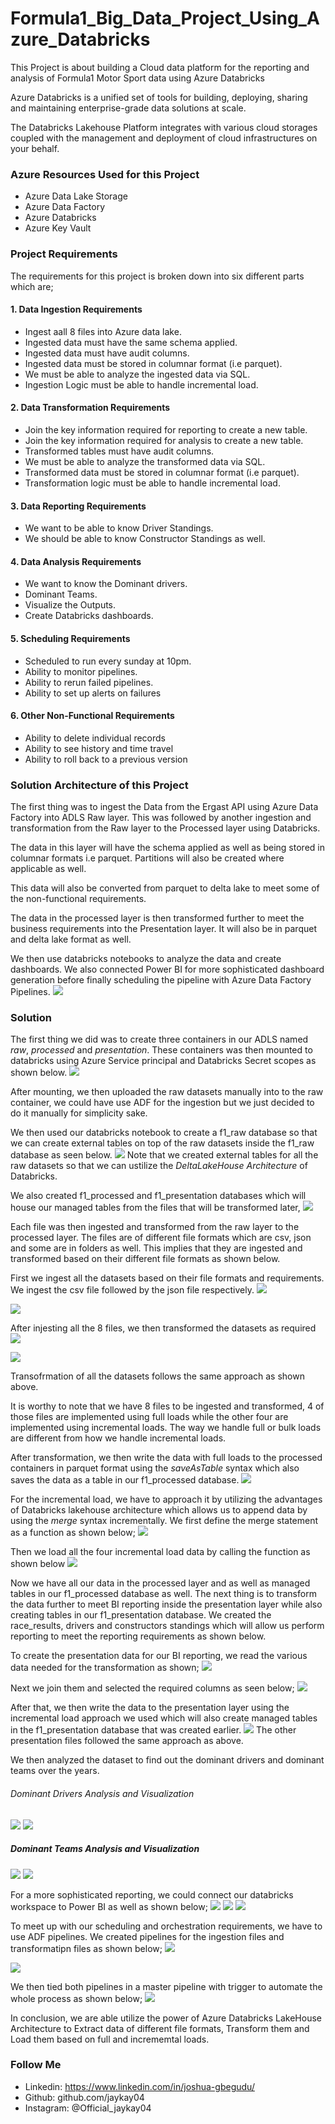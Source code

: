 # Formula1_Big_Data_Project_Using_Azure_Databricks
This Project is about building a Cloud data platform for the reporting and analysis of Formula1 Motor Sport data using Azure Databricks

Azure Databricks is a unified set of tools for building, deploying, sharing and maintaining enterprise-grade data solutions at scale.

The Databricks Lakehouse Platform integrates with various cloud storages coupled with the management and deployment of cloud infrastructures on your behalf.

### Azure Resources Used for this Project
* Azure Data Lake Storage
* Azure Data Factory
* Azure Databricks
* Azure Key Vault

### Project Requirements
The requirements for this project is broken down into six different parts which are;

#### 1. Data Ingestion Requirements
* Ingest aall 8 files into Azure data lake. 
* Ingested data must have the same schema applied.
* Ingested data must have audit columns.
* Ingested data must be stored in  columnar format (i.e parquet).
* We must be able to analyze the ingested data via SQL.
* Ingestion Logic must be able to handle incremental load.

#### 2. Data Transformation Requirements
* Join the key information required for reporting to create a new table.
* Join the key information required for analysis to create a new table.
* Transformed tables must have audit columns.
* We must be able to analyze the transformed data via SQL.
* Transformed data must be stored in columnar format (i.e parquet).
* Transformation logic must be able to handle incremental load.

#### 3. Data Reporting Requirements
* We want to be able to know Driver Standings.
* We should be able to know Constructor Standings as well.

#### 4. Data Analysis Requirements
* We want to know the Dominant drivers.
* Dominant Teams. 
* Visualize the Outputs.
* Create Databricks dashboards.

#### 5. Scheduling Requirements
* Scheduled to run every sunday at 10pm.
* Ability to monitor pipelines.
* Ability to rerun failed pipelines.
* Ability to set up alerts on failures

#### 6. Other Non-Functional Requirements
* Ability to delete individual records
* Ability to see history and time travel
* Ability to roll back to a previous version

### Solution Architecture of this Project
The first thing was to ingest the Data from the Ergast API using Azure Data Factory into ADLS Raw layer. This was followed by another ingestion and transformation from the Raw layer to the Processed layer using Databricks.

The data in this layer will have the schema applied as well as being stored in columnar formats i.e parquet. Partitions will also be created where applicable as well.

This data will also be converted from parquet to delta lake to meet some of the non-functional requirements.

The data in the processed layer is then transformed further to meet the business requirements into the Presentation layer. It will also be in parquet and delta lake format as well.

We then use databricks notebooks to analyze the data and create dashboards. We also connected Power BI for more sophisticated dashboard generation before finally scheduling the pipeline with Azure Data Factory Pipelines.
<img src="https://github.com/jaykay04/Formula1_Big_Data_Project_Using_Azure_Databricks/blob/main/Images/solution%20architecture.png">

### Solution
The first thing we did was to create three containers in our ADLS named *raw*, *processed* and *presentation*. These containers was then mounted to databricks using Azure Service principal and Databricks Secret scopes as shown below.
![](https://github.com/jaykay04/Formula1_Big_Data_Project_Using_Azure_Databricks/blob/main/Images/mount%20storages.png)

After mounting, we then uploaded the raw datasets manually into to the raw container, we could have use ADF for the ingestion but we just decided to do it manually for simplicity sake.

We then used our databricks notebook to create a f1_raw database so that we can create external tables on top of the raw datasets inside the f1_raw database as seen below.
![](https://github.com/jaykay04/Formula1_Big_Data_Project_Using_Azure_Databricks/blob/main/Images/Create%20raw%20database%20and%20tables.png)
Note that we created external tables for all the raw datasets so that we can ustilize the *DeltaLakeHouse Architecture* of Databricks.

We also created f1_processed and f1_presentation databases which will house our managed tables from the files that will be transformed later,
![](https://github.com/jaykay04/Formula1_Big_Data_Project_Using_Azure_Databricks/blob/main/Images/create%20processed%20%26%20presentation%20databases.png)

Each file was then ingested and transformed from the raw layer to the processed layer. The files are of different file formats which are csv, json and some are in folders as well.
This implies that they are ingested and transformed based on their different file formats as shown below.

First we ingest all the datasets based on their file formats and requirements. 
We ingest the csv file followed by the json file respectively.
<img src="https://github.com/jaykay04/Formula1_Big_Data_Project_Using_Azure_Databricks/blob/main/Images/ingest%20csv.png">

![](https://github.com/jaykay04/Formula1_Big_Data_Project_Using_Azure_Databricks/blob/main/Images/ingest%20json.png)

After injesting all the 8 files, we then transformed the datasets as required
![](https://github.com/jaykay04/Formula1_Big_Data_Project_Using_Azure_Databricks/blob/main/Images/tranform1.png)

![](https://github.com/jaykay04/Formula1_Big_Data_Project_Using_Azure_Databricks/blob/main/Images/transform2.png)

Transofrmation of all the datasets follows the same approach as shown above.

It is worthy to note that we have 8 files to be ingested and transformed, 4 of those files are implemented using full loads while the other four are implemented using incremental loads.
The way we handle full or bulk loads are different from how we handle incremental loads.

After transformation, we then write the data with full loads to the processed containers in parquet format using the *saveAsTable* syntax which also saves the data as a table in our f1_processed database.
![](https://github.com/jaykay04/Formula1_Big_Data_Project_Using_Azure_Databricks/blob/main/Images/full%20load.png)

For the incremental load, we have to approach it by utilizing the advantages of Databricks lakehouse architecture which allows us to append data by using the *merge* syntax incrementally.
We first define the merge statement as a function as shown below;
<img src="https://github.com/jaykay04/Formula1_Big_Data_Project_Using_Azure_Databricks/blob/main/Images/merge.png">

Then we load all the four incremental load data by calling the function as shown below
<img src="https://github.com/jaykay04/Formula1_Big_Data_Project_Using_Azure_Databricks/blob/main/Images/incremental%20load.png">

Now we have all our data in the processed layer and as well as managed tables in our f1_processed database as well. The next thing is to transform the data further to meet BI reporting inside the presentation layer while also creating tables in our f1_presentation database.
We created the race_results, drivers and constructors standings which will allow us perform reporting to meet the reporting requirements as shown below.

To create the presentation data for our BI reporting, we read the various data needed for the transformation as shown;
<img src="https://github.com/jaykay04/Formula1_Big_Data_Project_Using_Azure_Databricks/blob/main/Images/prentation%20read.png">

Next we join them and selected the required columns as seen below;
<img src="https://github.com/jaykay04/Formula1_Big_Data_Project_Using_Azure_Databricks/blob/main/Images/presentation%20join.png">

After that, we then write the data to the presentation layer using the incremental load approach we used which will also create managed tables in the f1_presentation database that was created earlier.
<img src="https://github.com/jaykay04/Formula1_Big_Data_Project_Using_Azure_Databricks/blob/main/Images/presentation%20load.png">
The other presentation files followed the same approach as above.

We then analyzed the dataset to find out the dominant drivers and dominant teams over the years.
###### Dominant Drivers Analysis and Visualization
![](https://github.com/jaykay04/Formula1_Big_Data_Project_Using_Azure_Databricks/blob/main/Images/drivers%20analysis.png)
![](https://github.com/jaykay04/Formula1_Big_Data_Project_Using_Azure_Databricks/blob/main/Images/dominant_drivers_viz.png)

##### Dominant Teams Analysis and Visualization
![](https://github.com/jaykay04/Formula1_Big_Data_Project_Using_Azure_Databricks/blob/main/Images/team%20analysis.png)
![](https://github.com/jaykay04/Formula1_Big_Data_Project_Using_Azure_Databricks/blob/main/Images/dominant_teams_viz.png)

For a more sophisticated reporting, we could connect our databricks workspace to Power BI as well as shown below;
![](https://github.com/jaykay04/Formula1_Big_Data_Project_Using_Azure_Databricks/blob/main/Images/connect_to_powerbi_1.png)
![](https://github.com/jaykay04/Formula1_Big_Data_Project_Using_Azure_Databricks/blob/main/Images/connect_to_powerbi_2.png)
![](https://github.com/jaykay04/Formula1_Big_Data_Project_Using_Azure_Databricks/blob/main/Images/connect_to_powerbi_3.png)

To meet up with our scheduling and orchestration requirements, we have to use ADF pipelines.
We created pipelines for the ingestion files and transformatipn files as shown below;
![](https://github.com/jaykay04/Formula1_Big_Data_Project_Using_Azure_Databricks/blob/main/Images/pipeline_ingestion_all_files.png)

![](https://github.com/jaykay04/Formula1_Big_Data_Project_Using_Azure_Databricks/blob/main/Images/pipeline_tranform_files.png)

We then tied both pipelines in a master pipeline with trigger to automate the whole process as shown below;
<img src="https://github.com/jaykay04/Formula1_Big_Data_Project_Using_Azure_Databricks/blob/main/Images/trigger_master_pipeline.png">

In conclusion, we are able utilize the power of Azure Databricks LakeHouse Architecture to Extract data of different file formats, Transform them and Load them based on full and incrememtal loads.


### Follow Me
* Linkedin: https://www.linkedin.com/in/joshua-gbegudu/
* Github: github.com/jaykay04
* Instagram: @Official_jaykay04
